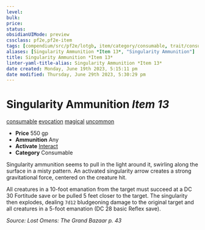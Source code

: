 ```yaml
---
level:
bulk:
price:
status:
obsidianUIMode: preview
cssclass: pf2e,pf2e-item
tags: [compendium/src/pf2e/lotgb, item/category/consumable, trait/consumable, trait/evocation, trait/magical, trait/uncommon]
aliases: [Singularity Ammunition *Item 13*, "Singularity Ammunition"]
title: Singularity Ammunition *Item 13*
linter-yaml-title-alias: Singularity Ammunition *Item 13*
date created: Monday, June 19th 2023, 5:15:11 pm
date modified: Thursday, June 29th 2023, 5:30:29 pm
---
```


# Singularity Ammunition *Item 13*

[consumable](rules/traits/consumable.md) [evocation](rules/traits/evocation.md) [magical](rules/traits/magical.md) [uncommon](rules/traits/uncommon.md)  

- **Price** 550 gp
- **Ammunition** Any
- **Activate** [Interact](rules/actions/interact.md)
- **Category** Consumable

Singularity ammunition seems to pull in the light around it, swirling along the surface in a misty pattern. An activated singularity arrow creates a strong gravitational force, centered on the creature hit.

All creatures in a 10-foot emanation from the target must succeed at a DC 30 Fortitude save or be pulled 5 feet closer to the target. The singularity then explodes, dealing `7d12` bludgeoning damage to the original target and all creatures in a 5-foot emanation (DC 28 basic Reflex save).

*Source: Lost Omens: The Grand Bazaar p. 43*
